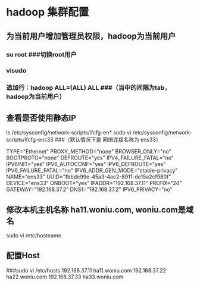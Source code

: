 # hadoop 集群配置

## 为当前用户增加管理员权限，hadoop为当前用户
### su root  ###切换root用户
### visudo
### 追加行：hadoop ALL=(ALL) ALL ###（当中的间隔为tab， hadoop为当前用户）

## 查看是否使用静态IP
ls /etc/sysconfig/network-scripts/ifcfg-en*
sudo vi /etc/sysconfig/network-scripts/ifcfg-ens33  ###（默认情况下是 网络连接名称为 ens33）

TYPE="Ethernet"
PROXY_METHOD="none"
BROWSER_ONLY="no"
BOOTPROTO="none"
DEFROUTE="yes"
IPV4_FAILURE_FATAL="no"
IPV6INIT="yes"
IPV6_AUTOCONF="yes"
IPV6_DEFROUTE="yes"
IPV6_FAILURE_FATAL="no"
IPV6_ADDR_GEN_MODE="stable-privacy"
NAME="ens33"
UUID="fbbde99e-45a3-4ac2-8911-de15a2cf980f"
DEVICE="ens33"
ONBOOT="yes"
IPADDR="192.168.37.11"
PREFIX="24"
GATEWAY="192.168.37.2"
DNS1="192.168.37.2"
IPV6_PRIVACY="no"

## 修改本机主机名称  ha11.woniu.com, woniu.com是域名
sudo vi /etc/hostname

## 配置Host
###sudo vi /etc/hosts
192.168.37.11 ha11.woniu.com
192.168.37.22 ha22.woniu.com
192.168.37.33 ha33.woniu.com



